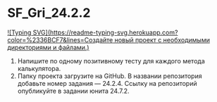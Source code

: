 # SF_Gri_24.2.2

[![Typing SVG](https://readme-typing-svg.herokuapp.com?color=%2336BCF7&lines=Создайте новый проект с необходимыми директориями и файлами.)](https://git.io/typing-svg)
1. Напишите по одному позитивному тесту для каждого метода калькулятора.
2. Папку проекта загрузите на GitHub. В названии репозитория добавьте номер задания — 24.2.4. Ссылку на репозиторий опубликуйте в задании юнита 24.7.2.
